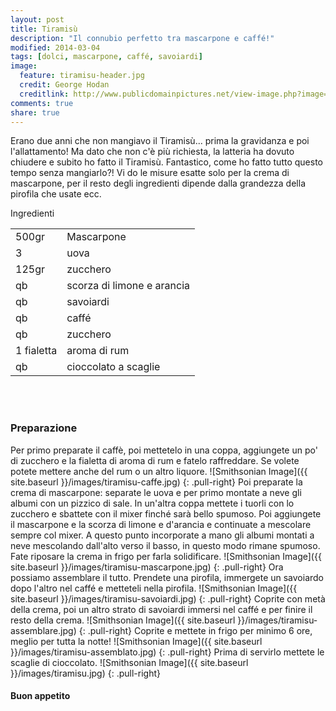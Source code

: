 ```yaml
---
layout: post
title: Tiramisù
description: "Il connubio perfetto tra mascarpone e caffé!"
modified: 2014-03-04
tags: [dolci, mascarpone, caffé, savoiardi]
image:
  feature: tiramisu-header.jpg
  credit: George Hodan
  creditlink: http://www.publicdomainpictures.net/view-image.php?image=54603&picture=coffee&large=1
comments: true
share: true
---
```


Erano due anni che non mangiavo il Tiramisù... prima la gravidanza e poi l'allattamento! Ma dato che non c'è più richiesta, la latteria ha dovuto chiudere e subito ho fatto il Tiramisù. Fantastico, come ho fatto tutto questo tempo senza mangiarlo?!
Vi do le misure esatte solo per la crema di mascarpone, per il resto degli ingredienti dipende dalla grandezza della pirofila che usate ecc.


<div class="ingredients">
	<div class="ingredients-title">Ingredienti</div>
	<table>
		<tbody>
			<tr>
				<td>500gr</td>
				<td>Mascarpone</td>
			</tr>
			<tr>
				<td>3</td>
				<td>uova</td>
			</tr>
			<tr>
				<td>125gr</td>
				<td>zucchero</td>
			</tr>
			<tr>
				<td>qb</td>
				<td>scorza di limone e arancia</td>
			</tr>
			<tr>
				<td>qb</td>
				<td>savoiardi</td>
			</tr>
			<tr>
				<td>qb</td>
				<td>caffé</td>
			</tr>
			<tr>
				<td>qb</td>
				<td>zucchero</td>
			</tr>
			<tr>
				<td>1 fialetta</td>
				<td>aroma di rum</td>
			</tr>
			<tr>
				<td>qb</td>
				<td>cioccolato a scaglie</td>
			</tr>
		</tbody>
	</table>
	<br></br>
</div>


<h3>
	<font color="grey">
		<i class="icon-cogs"></i>
	</font> Preparazione
</h3>

Per primo preparate il caffè, poi mettetelo in una coppa, aggiungete un po' di zucchero e la fialetta di aroma di rum e fatelo raffreddare. Se volete potete mettere anche del rum o un altro liquore.
![Smithsonian Image]({{ site.baseurl }}/images/tiramisu-caffe.jpg)
{: .pull-right}
Poi preparate la crema di mascarpone: separate le uova e per primo montate a neve gli albumi con un pizzico di sale. In un'altra coppa mettete i tuorli con lo zucchero e sbattete con il mixer finché sarà bello spumoso. Poi aggiungete il mascarpone e la scorza di limone e d'arancia e continuate a mescolare sempre col mixer. A questo punto incorporate a mano gli albumi montati a neve mescolando dall'alto verso il basso, in questo modo rimane spumoso. Fate riposare la crema in frigo per farla solidificare.
![Smithsonian Image]({{ site.baseurl }}/images/tiramisu-mascarpone.jpg)
{: .pull-right}
Ora possiamo assemblare il tutto. Prendete una pirofila, immergete un savoiardo dopo l'altro nel caffé e metteteli nella pirofila.
![Smithsonian Image]({{ site.baseurl }}/images/tiramisu-savoiardi.jpg)
{: .pull-right}
Coprite con metà della crema, poi un altro strato di savoiardi immersi nel caffé e per finire il resto della crema.
![Smithsonian Image]({{ site.baseurl }}/images/tiramisu-assemblare.jpg)
{: .pull-right}
Coprite e mettete in frigo per minimo 6 ore, meglio per tutta la notte!
![Smithsonian Image]({{ site.baseurl }}/images/tiramisu-assemblato.jpg)
{: .pull-right}
Prima di servirlo mettete le scaglie di cioccolato.
![Smithsonian Image]({{ site.baseurl }}/images/tiramisu.jpg)
{: .pull-right}
 

<h4>Buon appetito
	<font color="red">
		<i class="icon-smile"></i>
	</font>
</h4>
